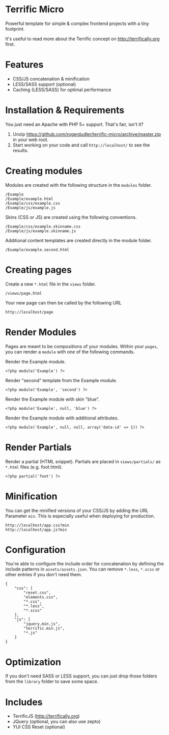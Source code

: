 Terrific Micro
==============

Powerful template for simple & complex frontend projects with a tiny footprint. 

It's useful to read more about the Terrific concept on http://terrifically.org first.

Features
========
* CSS/JS concatenation & minification
* LESS/SASS support (optional)
* Caching (LESS/SASS) for optimal performance

Installation & Requirements
===========================

You just need an Apache with PHP 5+ support. That's fair, isn't it?

1. Unzip https://github.com/rogerdudler/terrific-micro/archive/master.zip in your web root.
2. Start working on your code and call `http://localhost/` to see the results.

Creating modules
================

Modules are created with the following structure in the `modules` folder.

    /Example
    /Example/example.html
    /Example/css/example.css
    /Example/js/example.js
    
Skins (CSS or JS) are created using the following conventions.

    /Example/css/example.skinname.css
    /Example/js/example.skinname.js

Additional content templates are created directly in the module folder.
    
    /Example/example.second.html

Creating pages
==============

Create a new `*.html` file in the `views` folder.

    /views/page.html
    
Your new page can then be called by the following URL

    http://localhost/page
    
Render Modules
==============

Pages are meant to be compositions of your modules. Within your `pages`, you can render a `module` with one of the following commands.

Render the Example module.

    <?php module('Example') ?>

Render "second" template from the Example module.

    <?php module('Example', 'second') ?>

Render the Example module with skin "blue".

    <?php module('Example', null, 'blue') ?>
 
Render the Example module with additional attributes.

    <?php module('Example', null, null, array('data-id' => 1)) ?>
    
Render Partials
===============

Render a partial (HTML snippet). Partials are placed in `views/partials/` as `*.html` files (e.g. foot.html).

    <?php partial('foot') ?>
    
Minification
============

You can get the minified versions of your CSS/JS by adding the URL Parameter `min`. This is especially useful when deploying for production.

    http://localhost/app.css?min
    http://localhost/app.js?min
    
Configuration
=============

You're able to configure the include order for concatenation by defining the include patterns in `assets/assets.json`. You can remove `*.less`, `*.scss` or other entries if you don't need them.

    {
        "css": [
            "reset.css",
            "elements.css",
            "*.css",
            "*.less",
            "*.scss"
        ],
        "js": [
            "jquery.min.js",
            "terrific.min.js",
            "*.js"
        ]
    }
    
Optimization
============

If you don't need SASS or LESS support, you can just drop those folders from the `library` folder to save some space.

Includes
========

* TerrificJS (http://terrifically.org)
* JQuery (optional, you can also use zepto)
* YUI CSS Reset (optional)
